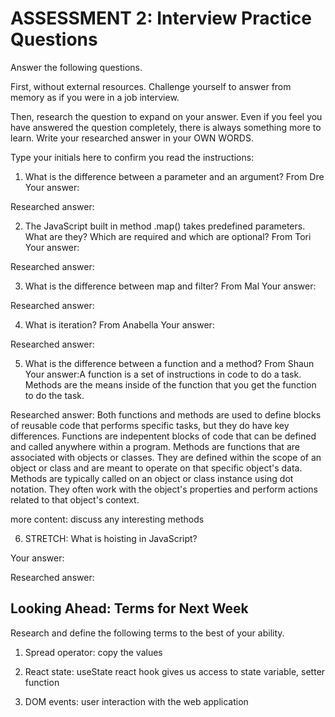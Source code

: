 # ASSESSMENT 2: Interview Practice Questions

Answer the following questions.

First, without external resources. Challenge yourself to answer from memory as if you were in a job interview.

Then, research the question to expand on your answer. Even if you feel you have answered the question completely, there is always something more to learn. Write your researched answer in your OWN WORDS.

Type your initials here to confirm you read the instructions:

1. What is the difference between a parameter and an argument?
From Dre
Your answer:

Researched answer:

2. The JavaScript built in method .map() takes predefined parameters. What are they? Which are required and which are optional?
From Tori
Your answer:

Researched answer:

3. What is the difference between map and filter?
From Mal
Your answer:

Researched answer:

4. What is iteration?
From Anabella
Your answer:

Researched answer:

5. What is the difference between a function and a method?
From Shaun
Your answer:A function is a set of instructions in code to do a task. Methods are the means inside of the function that you get the function to do the task.

Researched answer: Both functions and methods are used to define blocks of reusable code that performs specific tasks, but they do have key differences. Functions are indepentent blocks of code that can be defined and called anywhere within a program. Methods are functions that are associated with objects or classes. They are defined within the scope of an object or class and are meant to operate on that specific object's data. Methods are typically called on an object or class instance using dot notation. They often work with the object's properties and perform actions related to that object's context.

more content: discuss any interesting methods

6. STRETCH: What is hoisting in JavaScript?

Your answer:

Researched answer:

## Looking Ahead: Terms for Next Week

Research and define the following terms to the best of your ability.

1. Spread operator: copy the values 

2. React state: useState react hook gives us access to state variable, setter function

3. DOM events: user interaction with the web application
